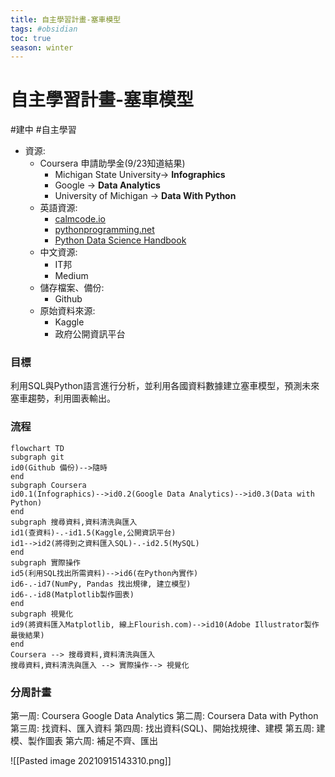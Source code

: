 ```yaml
---
title: 自主學習計畫-塞車模型
tags: #obsidian 
toc: true
season: winter
---
```

# 自主學習計畫-塞車模型
#建中 
#自主學習
- 資源: 
	- Coursera 申請助學金(9/23知道結果)
		- Michigan State University-> **Infographics**
		- Google -> **Data Analytics**
		-  University of Michigan -> **Data With Python** 
	- 英語資源: 
		- [calmcode.io](https://calmcode.io/) 
		- [pythonprogramming.net](https://pythonprogramming.net/)
		- [Python Data Science Handbook](https://jakevdp.github.io/PythonDataScienceHandbook/)
	- 中文資源:
		- IT邦
		- Medium
	- 儲存檔案、備份:
		- Github
	- 原始資料來源: 
		- Kaggle
		- 政府公開資訊平台


### 目標
利用SQL與Python語言進行分析，並利用各國資料數據建立塞車模型，預測未來塞車趨勢，利用圖表輸出。

### 流程
```mermaid
flowchart TD
subgraph git
id0(Github 備份)-->隨時
end
subgraph Coursera
id0.1(Infographics)-->id0.2(Google Data Analytics)-->id0.3(Data with Python)
end
subgraph 搜尋資料,資料清洗與匯入
id1(查資料)-.-id1.5(Kaggle,公開資訊平台)
id1-->id2(將得到之資料匯入SQL)-.-id2.5(MySQL)
end
subgraph 實際操作
id5(利用SQL找出所需資料)-->id6(在Python內實作)
id6-.-id7(NumPy, Pandas 找出規律, 建立模型)
id6-.-id8(Matplotlib製作圖表)
end
subgraph 視覺化
id9(將資料匯入Matplotlib, 線上Flourish.com)-->id10(Adobe Illustrator製作最後結果)
end
Coursera --> 搜尋資料,資料清洗與匯入
搜尋資料,資料清洗與匯入 --> 實際操作--> 視覺化
```
### 分周計畫
第一周: Coursera Google Data Analytics
第二周: Coursera Data with Python
第三周: 找資料、匯入資料
第四周: 找出資料(SQL)、開始找規律、建模
第五周: 建模、製作圖表
第六周: 補足不齊、匯出

![[Pasted image 20210915143310.png]]
